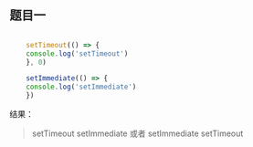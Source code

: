 ## 题目一
```javascript

    setTimeout(() => {
    console.log('setTimeout')
    }, 0)

    setImmediate(() => {
    console.log('setImmediate')
    })

```
结果：
> setTimeout
> setImmediate
或者
> setImmediate
> setTimeout